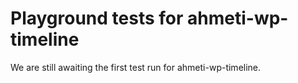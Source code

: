 # Playground tests for ahmeti-wp-timeline
We are still awaiting the first test run for ahmeti-wp-timeline.
